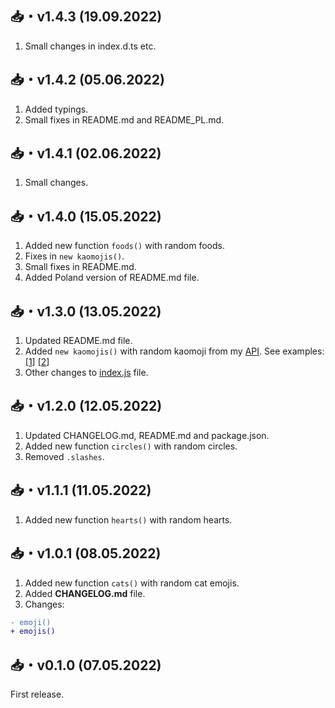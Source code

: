 ## 📥・v1.4.3 (19.09.2022)
1. Small changes in index.d.ts etc.

## 📥・v1.4.2 (05.06.2022)
1. Added typings.
2. Small fixes in README.md and README_PL.md.

## 📥・v1.4.1 (02.06.2022)
1. Small changes.

## 📥・v1.4.0 (15.05.2022)
1. Added new function `foods()` with random foods.
2. Fixes in `new kaomojis()`.
3. Small fixes in README.md.
4. Added Poland version of README.md file.

## 📥・v1.3.0 (13.05.2022)
1. Updated README.md file.
2. Added `new kaomojis()` with random kaomoji from my [API](https://api.skiffybot.xyz). See examples: [[1](https://github.com/sefinek24/random-emoji/blob/main/test.js)] [[2](https://github.com/sefinek24/random-emoji#%EF%B8%8F--kaomojis)]
3. Other changes to [index.js](https://github.com/sefinek24/random-emoji/blob/main/index.js) file.

## 📥・v1.2.0 (12.05.2022)
1. Updated CHANGELOG.md, README.md and package.json.
2. Added new function `circles()` with random circles.
3. Removed `.slashes`.

## 📥・v1.1.1 (11.05.2022)
1. Added new function `hearts()` with random hearts.

## 📥・v1.0.1 (08.05.2022)
1. Added new function `cats()` with random cat emojis.  
2. Added **CHANGELOG.md** file.  
2. Changes:
```diff
- emoji()
+ emojis()
```

## 📥・v0.1.0 (07.05.2022)
First release.